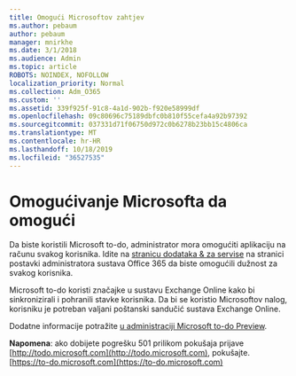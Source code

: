 ```yaml
---
title: Omogući Microsoftov zahtjev
ms.author: pebaum
author: pebaum
manager: mnirkhe
ms.date: 3/1/2018
ms.audience: Admin
ms.topic: article
ROBOTS: NOINDEX, NOFOLLOW
localization_priority: Normal
ms.collection: Adm_O365
ms.custom: ''
ms.assetid: 339f925f-91c8-4a1d-902b-f920e58999df
ms.openlocfilehash: 09c80696c75189dbfc0b810f55cefa4a92b97392
ms.sourcegitcommit: 037331d71f06750d972c0b6278b23bb15c4806ca
ms.translationtype: MT
ms.contentlocale: hr-HR
ms.lasthandoff: 10/18/2019
ms.locfileid: "36527535"
---
```

# <a name="how-to-enable-microsoft-to-do"></a>Omogućivanje Microsofta da omogući

Da biste koristili Microsoft to-do, administrator mora omogućiti aplikaciju na računu svakog korisnika. Idite na [stranicu dodataka &amp; za servise](https://portal.office.com/adminportal/home#/Settings/ServicesAndAddIns) na stranici postavki administratora sustava Office 365 da biste omogućili dužnost za svakog korisnika. 
  
Microsoft to-do koristi značajke u sustavu Exchange Online kako bi sinkronizirali i pohranili stavke korisnika. Da bi se koristio Microsoftov nalog, korisniku je potreban valjani poštanski sandučić sustava Exchange Online.
  
Dodatne informacije potražite [u administraciji Microsoft to-do Preview](https://support.office.com/article/490c1a8c-2333-4952-8125-841afadb9620.aspx).
  
 **Napomena**: ako dobijete pogrešku 501 prilikom pokušaja prijave [http://todo.microsoft.com](http://todo.microsoft.com), pokušajte. [https://to-do.microsoft.com](https://to-do.microsoft.com)
  

